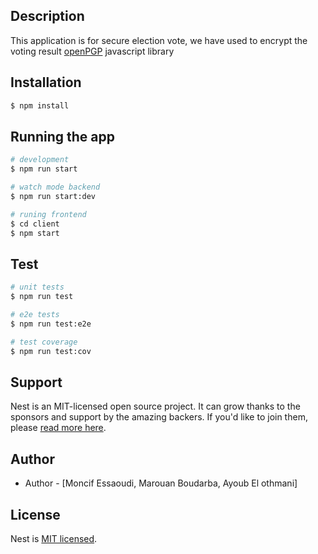 

## Description

This application is for secure election vote, we have used to encrypt the voting result [openPGP](https://www.npmjs.com/package/openpgp) javascript library 

## Installation

```bash
$ npm install
```

## Running the app

```bash
# development
$ npm run start

# watch mode backend 
$ npm run start:dev

# runing frontend
$ cd client
$ npm start


```

## Test

```bash
# unit tests
$ npm run test

# e2e tests
$ npm run test:e2e

# test coverage
$ npm run test:cov
```

## Support

Nest is an MIT-licensed open source project. It can grow thanks to the sponsors and support by the amazing backers. If you'd like to join them, please [read more here](https://docs.nestjs.com/support).

## Author

- Author - [Moncif Essaoudi, Marouan Boudarba, Ayoub El othmani]


## License

  Nest is [MIT licensed](LICENSE).
